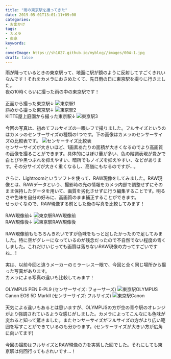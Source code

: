 ```yaml
---
title: "雨の東京駅を撮ってきた"
date: 2019-05-01T13:01:11+09:00
categories:
- お出かけ 
tags:
- カメラ
- 東京 
keywords:
- 
coverImage: https://sh1027.github.io/myblog//images/004-1.jpg
draft: false
---
```

雨が降っているときの東京駅って、地面に駅が鏡のように反射してすごくきれいなんです！それをカメラにおさめたくて、先日雨の日に東京駅を撮りに行きました。<br>
夜の10時くらいに撮った雨の中の東京駅です！<br>
<br>
正面から撮った東京駅↓
![東京駅1](https://sh1027.github.io/myblog//images/004-1.jpg)<br>
斜めから撮った東京駅↓
![東京駅2](https://sh1027.github.io/myblog//images/004-2.jpg)<br>
KITTE屋上庭園から撮った東京駅↓
![東京駅3](https://sh1027.github.io/myblog//images/004-3.jpg)<br>
<br>
今回の写真は、初めてフルサイズの一眼レフで撮りました。フルサイズというのはカメラのセンサーサイズの種類の1つです。下の画像はカメラのセンサーサイズの比較表です。
![センサーサイズ比較表](https://sh1027.github.io/myblog//images/004-4.png)<br>
センサーサイズが大きいほど、1画素あたりの面積が大きくなるのでより高画質の画像を撮ることができます。具体的にはぼけ量が多い、色の階調表現が豊かで白とびや黒つぶれを抑えやすい、暗所でもノイズを抑えやすい、などがあります。その分サイズが大きく重くなるし、高価にもなるのですが...。<br>
<br>
さらに、Lightroomというソフトを使って、RAW現像をしてみました。RAW現像とは、RAWデータという、撮影時の光の情報をカメラ内部で調整せずにそのまま保持したデータを用いて、画質を劣化させずに行う編集することです。明るさや色味を自分の好みに、高画質のまま補正することができます。<br>
せっかくなので、RAW現像する前とした後の写真を比較してみます！<br>
<br>
RAW現像前↓
![東京駅RAW現像前](https://sh1027.github.io/myblog//images/004-5.jpg)<br>
RAW現像後↓
![東京駅RAW現像後](https://sh1027.github.io/myblog//images/004-3.jpg)<br>
<br>
RAW現像前ももちろんきれいですが色味をもっと足したかったので足してみました。特に空がグレーになっているのが残念だったので不自然でない程度の青くしました。これだけいじっても画質は落ちないRAW現像の力ってすごいですね...！<br>
<br>
実は、以前今回と違うメーカーのミラーレス一眼で、今回と全く同じ場所から撮った写真があります。<br>
カメラによる写真の違いも比較してみます！<br>
<br>
OLYMPUS PEN E-PL9 (センサーサイズ: フォーサーズ)
![東京駅OLYMPUS](https://sh1027.github.io/myblog//images/004-6.jpg)<br>
Canon EOS 5D MarkⅡ (センサーサイズ: フルサイズ)
![東京駅Canon](https://sh1027.github.io/myblog//images/004-3.jpg)<br>
<br>
天気による違いもあるとは思いますが、OLYMPUSの方が空の青や駅のオレンジがより強調されているような感じがしました。カメラによってこんなにも色味が変わると知って驚きました。またセンサーサイズがフルサイズの方がより広い範囲を写すことができているのも分かります。(センサーサイズが大きい方が広角に向いてます)<br>
<br>
今回の撮影はフルサイズとRAW現像の力を実感した回でした。それにしても東京駅は何回行ってもきれいです...！


